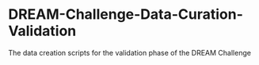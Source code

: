 # DREAM-Challenge-Data-Curation-Validation
The data creation scripts for the validation phase of the DREAM Challenge
